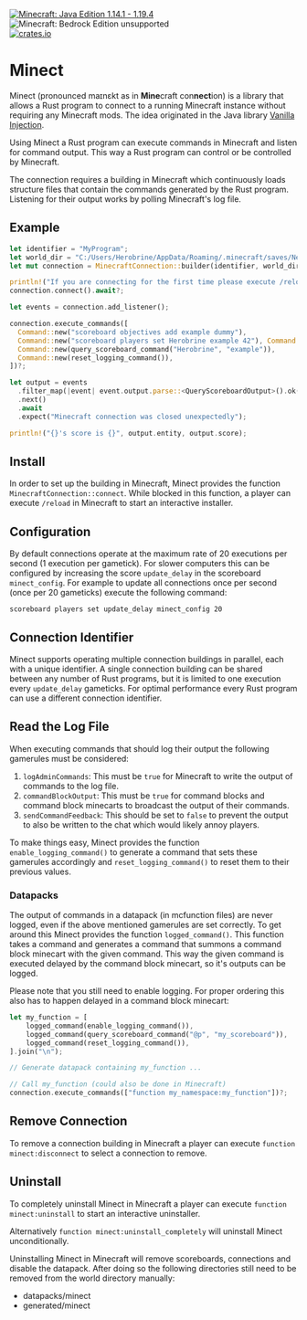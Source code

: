 [![Minecraft: Java Edition 1.14.1 - 1.19.4](https://img.shields.io/badge/Minecraft%3A%20Java%20Edition-1.14.1%20--%201.19.4-informational)](https://www.minecraft.net/store/minecraft-java-edition)
![Minecraft: Bedrock Edition unsupported](https://img.shields.io/badge/Minecraft%3A%20Bedrock%20Edition-unsupported-critical)\
[![crates.io](https://img.shields.io/crates/v/minect)](https://crates.io/crates/minect)

# Minect

Minect (pronounced maɪnɛkt as in **Mine**craft con**nect**ion) is a library that allows a Rust program to connect to a running Minecraft instance without requiring any Minecraft mods. The idea originated in the Java library [Vanilla Injection](https://github.com/Energyxxer/Vanilla-Injection).

Using Minect a Rust program can execute commands in Minecraft and listen for command output. This way a Rust program can control or be controlled by Minecraft.

The connection requires a building in Minecraft which continuously loads structure files that contain the commands generated by the Rust program. Listening for their output works by polling Minecraft's log file.

## Example

```rust
let identifier = "MyProgram";
let world_dir = "C:/Users/Herobrine/AppData/Roaming/.minecraft/saves/New World";
let mut connection = MinecraftConnection::builder(identifier, world_dir).build();

println!("If you are connecting for the first time please execute /reload in Minecraft.");
connection.connect().await?;

let events = connection.add_listener();

connection.execute_commands([
  Command::new("scoreboard objectives add example dummy"),
  Command::new("scoreboard players set Herobrine example 42"), Command::new(enable_logging_command()),
  Command::new(query_scoreboard_command("Herobrine", "example")),
  Command::new(reset_logging_command()),
])?;

let output = events
  .filter_map(|event| event.output.parse::<QueryScoreboardOutput>().ok())
  .next()
  .await
  .expect("Minecraft connection was closed unexpectedly");

println!("{}'s score is {}", output.entity, output.score);
```

## Install

In order to set up the building in Minecraft, Minect provides the function `MinecraftConnection::connect`. While blocked in this function, a player can execute `/reload` in Minecraft to start an interactive installer.

## Configuration

By default connections operate at the maximum rate of 20 executions per second (1 execution per gametick). For slower computers this can be configured by increasing the score `update_delay` in the scoreboard `minect_config`. For example to update all connections once per second (once per 20 gameticks) execute the following command:

```mcfunction
scoreboard players set update_delay minect_config 20
```

## Connection Identifier

Minect supports operating multiple connection buildings in parallel, each with a unique identifier. A single connection building can be shared between any number of Rust programs, but it is limited to one execution every `update_delay` gameticks. For optimal performance every Rust program can use a different connection identifier.

## Read the Log File

When executing commands that should log their output the following gamerules must be considered:
1. `logAdminCommands`: This must be `true` for Minecraft to write the output of commands to the log file.
2. `commandBlockOutput`: This must be `true` for command blocks and command block minecarts to broadcast the output of their commands.
3. `sendCommandFeedback`: This should be set to `false` to prevent the output to also be written to the chat which would likely annoy players.

To make things easy, Minect provides the function `enable_logging_command()` to generate a command that sets these gamerules accordingly and `reset_logging_command()` to reset them to their previous values.

### Datapacks

The output of commands in a datapack (in mcfunction files) are never logged, even if the above mentioned gamerules are set correctly. To get around this Minect provides the function `logged_command()`. This function takes a command and generates a command that summons a command block minecart with the given command. This way the given command is executed delayed by the command block minecart, so it's outputs can be logged.

Please note that you still need to enable logging. For proper ordering this also has to happen delayed in a command block minecart:

```rust
let my_function = [
    logged_command(enable_logging_command()),
    logged_command(query_scoreboard_command("@p", "my_scoreboard")),
    logged_command(reset_logging_command()),
].join("\n");

// Generate datapack containing my_function ...

// Call my_function (could also be done in Minecraft)
connection.execute_commands(["function my_namespace:my_function"])?;
```

## Remove Connection

To remove a connection building in Minecraft a player can execute `function minect:disconnect` to select a connection to remove.

## Uninstall

To completely uninstall Minect in Minecraft a player can execute `function minect:uninstall` to start an interactive uninstaller.

Alternatively `function minect:uninstall_completely` will uninstall Minect unconditionally.

Uninstalling Minect in Minecraft will remove scoreboards, connections and disable the datapack. After doing so the following directories still need to be removed from the world directory manually:
* datapacks/minect
* generated/minect
